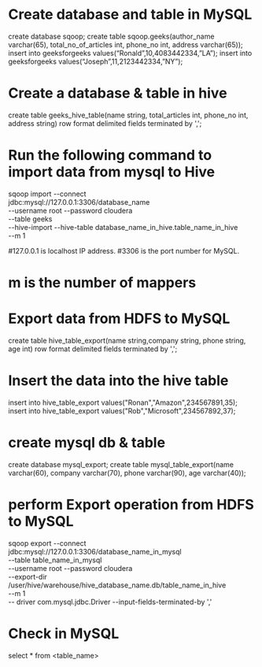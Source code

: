 # Create database and table in MySQL
create database sqoop;
create table sqoop.geeks(author_name varchar(65), total_no_of_articles int, phone_no int, address varchar(65));
insert into geeksforgeeks values(“Ronald”,10,4083442334,”LA”);
insert into geeksforgeeks values(“Joseph”,11,2123442334,”NY”);

# Create a database & table in hive 

create table geeks_hive_table(name string, total_articles int, phone_no int, address string) row format delimited fields terminated by ',';

# Run the following command to import data from mysql to Hive 

sqoop import --connect \
jdbc:mysql://127.0.0.1:3306/database_name \
 --username root --password cloudera \
 --table geeks \
 --hive-import --hive-table database_name_in_hive.table_name_in_hive \
 --m 1 
 
 #127.0.0.1 is localhost IP address.
#3306 is the port number for MySQL.
# m is the number of mappers

# Export data from HDFS to MySQL 

create table hive_table_export(name string,company string, phone string, age int) row format delimited fields terminated by ',';

# Insert the data into the hive table

insert into hive_table_export values("Ronan","Amazon",234567891,35);
insert into hive_table_export values("Rob","Microsoft",234567892,37);

# create mysql db & table 

create database mysql_export;
create table mysql_table_export(name varchar(60), company varchar(70), phone varchar(90), age varchar(40));

# perform Export operation from HDFS to MySQL
sqoop export --connect \
jdbc:mysql://127.0.0.1:3306/database_name_in_mysql \
 --table table_name_in_mysql \
 --username root --password cloudera \
 --export-dir /user/hive/warehouse/hive_database_name.db/table_name_in_hive \
 --m 1 \
 -- driver com.mysql.jdbc.Driver
 --input-fields-terminated-by ','
 
 # Check in MySQL
 select * from <table_name>
